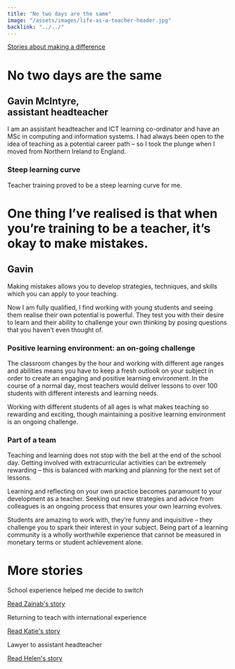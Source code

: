 ```yaml
---
title: "No two days are the same"
image: "/assets/images/life-as-a-teacher-header.jpg"
backlink: "../../"
---
```


<div class="content-wrapper">
    <div class="content__left">
      <div class="stories">
        <p><a class="backlink backlink--top" href="/life-as-a-teacher/my-story-into-teaching/making-a-difference">Stories about making a difference</a></p>
        <h1>No two days are the same</h1>
        <div class="story-header">
          <div class="story-header__thumb" style="background-image:url('/assets/images/stories/stories-gavin.jpg')"></div>
            <div class="story-header__label">
              <h2>Gavin McIntyre,<br/> assistant headteacher</h2>
            </div>
          </div>
          <p class="prominent">
          I am an assistant headteacher and ICT learning co-ordinator and have an MSc in computing and information systems. I had always been open to the idea of teaching as a potential career path – so I took the plunge when I moved from Northern Ireland to England. 
          </p>
          <h3>Steep learning curve</h3>
          <p>Teacher training proved to be a steep learning curve for me.</p>
          <div>
            <div class="quote-block">
              <span class="icon-quote"></span>
              <h1>One thing I’ve realised is that when you’re training to be a teacher, it’s okay to make mistakes.<span class="icon-quote quote-close"></span></h1>
              <h2>Gavin</h2>
            </div>
            <p>Making mistakes allows you to develop strategies, techniques, and skills which you can apply to your teaching.</p>
          </div>
          <div>
            <p>Now I am fully qualified, I find working with young students and seeing them realise their own potential is powerful. They test you with their desire to learn and their ability to challenge your own thinking by posing questions that you haven’t even thought of.</p>
            <h3>Positive learning environment: an on-going challenge</h3>
            <p>The classroom changes by the hour and working with different age ranges and abilities means you have to keep a fresh outlook on your subject in order to create an engaging and positive learning environment. In the course of a normal day, most teachers would deliver lessons to over 100 students with different interests and learning needs.</p>
            <p>Working with different students of all ages is what makes teaching so rewarding and exciting, though maintaining a positive learning environment is an ongoing challenge.</p>
            <h3>Part of a team</h3>
            <p>Teaching and learning does not stop with the bell at the end of the school day. Getting involved with extracurricular activities can be extremely rewarding – this is balanced with marking and planning for the next set of lessons.</p>
            <p> Learning and reflecting on your own practice becomes paramount to your development as a teacher. Seeking out new strategies and advice from colleagues is an ongoing process that ensures your own learning evolves.</p>
            <p>Students are amazing to work with, they’re funny and inquisitive – they challenge you to spark their interest in your subject. Being part of a learning community is a wholly worthwhile experience that cannot be measured in monetary terms or student achievement alone.</p>
          </div>
        </div>
      </div>
</div>

<div class="more-stories">
    <h1 class="more-stories_header strapline">More stories</h1>
    <div class="more-stories__thumbs">
        <div class="more-stories__thumbs__thumb">
            <a href="/life-as-a-teacher/my-story-into-teaching/career-changers/school-experience-helped-me-decide-to-switch">
                <div class="more-stories__thumbs__thumb__img" style="background-image:url('/assets/images/stories/stories-zainab.jpg')"></div>
            </a>
            <div class="more-stories__thumbs__thumb__content">
                <p>School experience helped me decide to switch</p>
                <a class="git-link" href="/life-as-a-teacher/my-story-into-teaching/career-changers/school-experience-helped-me-decide-to-switch">Read Zainab's story  <i class="fas fa-chevron-right"></i></a>
            </div>
        </div>
        <div class="more-stories__thumbs__thumb">
            <a href="/life-as-a-teacher/my-story-into-teaching/international-career-changers/returning-to-teaching-with-international-experience">
                <div class="more-stories__thumbs__thumb__img" style="background-image:url('/assets/images/stories/stories-katie.png')"></div>
            </a>
            <div class="more-stories__thumbs__thumb__content">
                <p>Returning to teach with international experience</p>
                <a class="git-link" href="/life-as-a-teacher/my-story-into-teaching/international-career-changers/returning-to-teaching-with-international-experience">Read Katie's story  <i class="fas fa-chevron-right"></i></a>
            </div>
        </div>
        <div class="more-stories__thumbs__thumb">
            <a href="/life-as-a-teacher/my-story-into-teaching/career-progression/lawyer-to-assistant-teacher">
                <div class="more-stories__thumbs__thumb__img" style="background-image:url('/assets/images/stories/stories-helen.jpg')"></div>
            </a>
            <div class="more-stories__thumbs__thumb__content">
                <p>Lawyer to assistant headteacher</p>
                <a class="git-link" href="/life-as-a-teacher/my-story-into-teaching/career-progression/lawyer-to-assistant-teacher">Read Helen's story <i class="fas fa-chevron-right"></i></a>
            </div>
        </div>
    </div>
</div>





